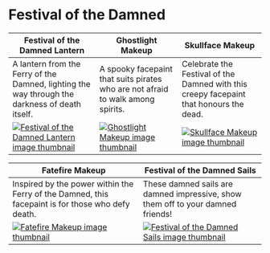 # Festival of the Damned

| Festival of the Damned Lantern | Ghostlight Makeup | Skullface Makeup |
| ------------------------------ | ----------------- | ---------------- |
| A lantern from the Ferry of the Damned, lighting the way through the darkness of death itself. | A spooky facepaint that suits pirates who are not afraid to walk among spirits. | Celebrate the Festival of the Damned with this creepy facepaint that honours the dead. |
| [![Festival of the Damned Lantern image thumbnail](https://seaofthieves.wiki.gg/images/a/a8/Festival_of_the_Damned_Lantern.png)](https://seaofthieves.wiki.gg/wiki/Festival_of_the_Damned_Lantern) | [![Ghostlight Makeup image thumbnail](https://seaofthieves.wiki.gg/images/a/a9/Ghostlight_Makeup.png)](https://seaofthieves.wiki.gg/wiki/Ghostlight_Makeup) | [![Skullface Makeup image thumbnail](https://seaofthieves.wiki.gg/images/7/7a/Skullface_Makeup.png)](https://seaofthieves.wiki.gg/wiki/Skullface_Makeup) |

| Fatefire Makeup | Festival of the Damned Sails |
| --------------- | ---------------------------- |
| Inspired by the power within the Ferry of the Damned, this facepaint is for those who defy death. | These damned sails are damned impressive, show them off to your damned friends! |
| [![Fatefire Makeup image thumbnail](https://seaofthieves.wiki.gg/images/0/0d/Fatefire_Makeup.png)](https://seaofthieves.wiki.gg/wiki/Fatefire_Makeup) | [![Festival of the Damned Sails image thumbnail](https://seaofthieves.wiki.gg/images/6/64/Festival_of_the_Damned_Sails.png)](https://seaofthieves.wiki.gg/wiki/Festival_of_the_Damned_Sails) |
